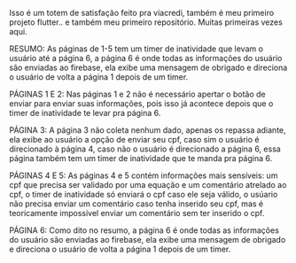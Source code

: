 Isso é um totem de satisfação feito pra viacredi, também é meu primeiro projeto flutter.. e também meu primeiro repositório. Muitas primeiras vezes aqui.

RESUMO:
  As páginas de 1-5 tem um timer de inatividade que levam o usuário até a página 6,
a página 6 é onde todas as informações do usuário são enviadas ao firebase, ela exibe
uma mensagem de obrigado e direciona o usuário de volta a página 1 depois de um timer.

PÁGINAS 1 E 2:
  Nas páginas 1 e 2 não é necessário apertar o botão de enviar para enviar suas informações,
pois isso já acontece depois que o timer de inatividade te levar pra página 6.

PÁGINA 3:
  A página 3 não coleta nenhum dado, apenas os repassa adiante, ela exibe ao usuário a opção de
enviar seu cpf, caso sim o usuário é direcionado à página 4, caso não o usuário é direcionado a
página 6, essa página também tem um timer de inatividade que te manda pra página 6.

PÁGINAS 4 E 5:
  As páginas 4 e 5 contém informações mais sensíveis: um cpf que precisa ser validado por uma equação
e um comentário atrelado ao cpf, o timer de inatividade só enviará o cpf caso ele seja válido, o usúario
não precisa enviar um comentário caso tenha inserido seu cpf, mas é teoricamente impossível enviar um
comentário sem ter inserido o cpf.

PÁGINA 6:
  Como dito no resumo, a página 6 é onde todas as informações do usuário são enviadas ao firebase,
ela exibe uma mensagem de obrigado e direciona o usuário de volta a página 1 depois de um timer.